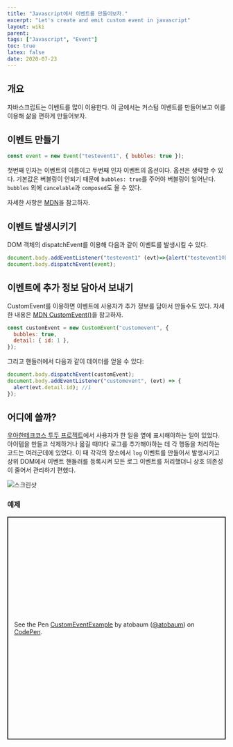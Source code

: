 ```yaml
---
title: "Javascript에서 이벤트를 만들어보자."
excerpt: "Let's create and emit custom event in javascript"
layout: wiki
parent:
tags: ["Javascript", "Event"]
toc: true
latex: false
date: 2020-07-23
---
```


## 개요

자바스크립트는 이벤트를 많이 이용한다. 이 글에서는 커스텀 이벤트를 만들어보고 이를 이용해 삶을 편하게 만들어보자.

## 이벤트 만들기

```javascript
const event = new Event("testevent1", { bubbles: true });
```

첫번째 인자는 이벤트의 이름이고 두번째 인자 이벤트의 옵션이다. 옵션은 생략할 수 있다.
기본값은 버블링이 안되기 때문에 `bubbles: true`를 주어야 버블링이 일어난다. `bubbles` 외에 `cancelable`과 `composed`도 올 수 있다.

자세한 사항은 [MDN](https://developer.mozilla.org/ko/docs/Web/API/Event/Event)을 참고하자.

## 이벤트 발생시키기

DOM 객체의 dispatchEvent를 이용해 다음과 같이 이벤트를 발생시킬 수 있다.

```javascript
document.body.addEventListener("testevent1" (evt)=>{alert("testevent1이 발생되었어요.")})
document.body.dispatchEvent(event);
```

## 이벤트에 추가 정보 담아서 보내기

CustomEvent를 이용하면 이벤트에 사용자가 추가 정보를 담아서 만들수도 있다. 자세한 내용은 [MDN CustomEvent()](https://developer.mozilla.org/ko/docs/Web/API/CustomEvent/CustomEvent)을 참고하자.

```javascript
const customEvent = new CustomEvent("customevent", {
  bubbles: true,
  detail: { id: 1 },
});
```

그리고 핸들러에서 다음과 같이 데이터를 얻을 수 있다:

```javascript
document.body.dispatchEvent(customEvent);
document.body.addEventListener("customevent", (evt) => {
  alert(evt.detail.id); //1
});
```

## 어디에 쓸까?

[우아한테크코스 투두 프로젝트](https://github.com/woowa-techcamp-2020/todo-10)에서 사용자가 한 일을 옆에 표시해야하는 일이 있었다. 아이템을 만들고 삭제하거나 옮길 때마다 로그를 추가해야하는 데 각 행동을 처리하는 코드는 여러군데에 있었다. 이 때 각각의 장소에서 `log` 이벤트를 만들어서 발생시키고 상위 DOM에서 이벤트 핸들러를 등록시켜 모든 로그 이벤트를 처리했더니 상호 의존성이 줄어서 관리하기 편했다.

![스크린샷](https://user-images.githubusercontent.com/8086328/88454260-360f7900-cea9-11ea-82c8-0de21112cd14.png)

### 예제

<p class="codepen" data-height="512" data-theme-id="dark" data-default-tab="js,result" data-user="atobaum" data-slug-hash="mdVoMxW" style="height: 512px; box-sizing: border-box; display: flex; align-items: center; justify-content: center; border: 2px solid; margin: 1em 0; padding: 1em;" data-pen-title="CustomEventExample">
  <span>See the Pen <a href="https://codepen.io/atobaum/pen/mdVoMxW">
  CustomEventExample</a> by atobaum (<a href="https://codepen.io/atobaum">@atobaum</a>)
  on <a href="https://codepen.io">CodePen</a>.</span>
</p>
<script async src="https://static.codepen.io/assets/embed/ei.js"></script>
